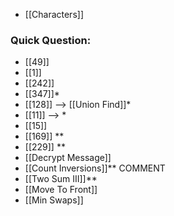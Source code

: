 - [[Characters]]
### Quick Question:
- [[49]]
- [[1]]
- [[242]]
- [[347]]*
- [[128]] --> [[Union Find]]*
- [[11]] --> *
- [[15]]
- [[169]] **
- [[229]] **
- [[Decrypt Message]]
- [[Count Inversions]]** COMMENT
- [[Two Sum III]]**
- [[Move To Front]]
- [[Min Swaps]]
